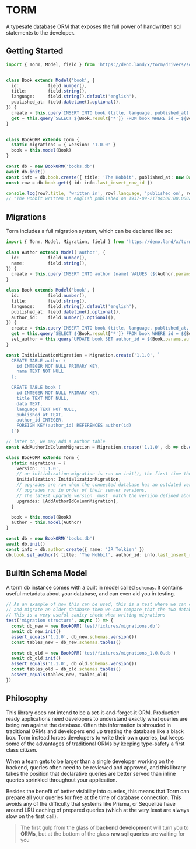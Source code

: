 # TORM
A typesafe database ORM that exposes the full power of handwritten sql statements to the developer.



## Getting Started
```ts
import { Torm, Model, field } from 'https://deno.land/x/torm/drivers/sqlite.ts'


class Book extends Model('book', {
  id:           field.number(),
  title:        field.string(),
  language:     field.string().default('english'),
  published_at: field.datetime().optional(),
}) {
  create = this.query`INSERT INTO book (title, language, published_at) VALUES (${[Book.params.title, Book.params.language, Book.params.published_at]})`.exec
  get = this.query`SELECT ${Book.result['*']} FROM book WHERE id = ${Book.params.id}`.one
}


class BookORM extends Torm {
  static migrations = { version: '1.0.0' }
  book = this.model(Book)
}

const db = new BookORM('books.db')
await db.init()
const info = db.book.create({ title: 'The Hobbit', published_at: new Date('September 21, 1937') })
const row = db.book.get({ id: info.last_insert_row_id })

console.log(row?.title, 'written in', row?.language, 'published on', row?.published_at)
// "The Hobbit written in english published on 1937-09-21T04:00:00.000Z"
```


## Migrations
Torm includes a full migration system, which can be declared like so:
```ts
import { Torm, Model, Migration, field } from 'https://deno.land/x/torm/drivers/sqlite.ts'

class Author extends Model('author', {
  id:           field.number(),
  name:         field.string(),
}) {
  create = this.query`INSERT INTO author (name) VALUES (${Author.params.name})`.exec
}

class Book extends Model('book', {
  id:           field.number(),
  title:        field.string(),
  language:     field.string().default('english'),
  published_at: field.datetime().optional(),
  author_id:    field.number().optional(),
}) {
  create = this.query`INSERT INTO book (title, language, published_at, author_id) VALUES (${[Book.params.title, Book.params.language, Book.params.published_at, Book.params.author_id]})`.exec
  get = this.query`SELECT ${Book.result['*']} FROM book WHERE id = ${Book.params.id}`.one
  set_author = this.query`UPDATE book SET author_id = ${Book.params.author_id} WHERE title = ${Book.params.title}`.exec
}

const InitializationMigration = Migration.create('1.1.0', `
  CREATE TABLE author (
    id INTEGER NOT NULL PRIMARY KEY,
    name TEXT NOT NULL
  );

  CREATE TABLE book (
    id INTEGER NOT NULL PRIMARY KEY,
    title TEXT NOT NULL,
    data TEXT,
    language TEXT NOT NULL,
    published_at TEXT,
    author_id INTEGER,
    FOREIGN KEY(author_id) REFERENCES author(id)
  )`)

// later on, we may add a author table
const AddAuthorIdColumnMigration = Migration.create('1.1.0', db => db.exec('ALTER TABLE book ADD COLUMN author_id TEXT REFERENCES author_id(id)'))

class BookORM extends Torm {
  static migrations = {
    version: '1.1.0',
    // an initialization migration is ran on init(), the first time the database is created
    initialization: InitializationMigration,
    // upgrades are ran when the connected database has an outdated version number
    // upgrades run in order of their semver versions.
    // The latest upgrade version _must_ match the version defined above
    upgrades: [AddAuthorIdColumnMigration],
  }

  book = this.model(Book)
  author = this.model(Author)
}

const db = new BookORM('books.db')
await db.init()
const info = db.author.create({ name: 'JR Tolkien' })
db.book.set_author({ title: 'The Hobbit', author_id: info.last_insert_row_id })
```

## Builtin Schema Model
A torm db instance comes with a built in model called `schemas`. It contains useful metadata about your database, and can even aid you in testing.
```ts
// As an example of how this can be used, this is a test where we can create a fresh database,
// and migrate an older database then we can compare that the two databases have identical table structures.
// This is a very useful sanity check when writing migrations
test('migration structure', async () => {
  const db_new = new BookORM('test/fixtures/migrations.db')
  await db_new.init()
  assert_equals('1.1.0', db_new.schemas.version())
  const tables_new = db_new.schemas.tables()

  const db_old = new BookORM('test/fixtures/migrations_1.0.0.db')
  await db_old.init()
  assert_equals('1.1.0', db_old.schemas.version())
  const tables_old = db_old.schemas.tables()
  assert_equals(tables_new, tables_old)
})

```

## Philosophy
This library does not intend to be a set-it-and-forget-it ORM. Production ready applications need developers to understand exactly what queries are being ran against the database. Often this information is shrouded in traditional ORMs and developers end up treating the database like a black box. Torm instead forces developers to write their own queries, but keeps some of the advantages of traditional ORMs by keeping type-safety a first class citizen.

When a team gets to be larger than a single developer working on the backend, queries often need to be reviewed and approved, and this library takes the position that declarative queries are better served than inline queries sprinkled throughout your application.

Besides the benefit of better visibility into queries, this means that Torm can prepare all your queries for free at the time of database connection. This avoids any of the difficulty that systems like Prisma, or Sequelize have around LRU caching of prepared queries (which at the very least are always slow on the first call).

> The first gulp from the glass of **backend development** will turn you to **ORMs**, but at the bottom of the glass **raw sql queries** are waiting for you
